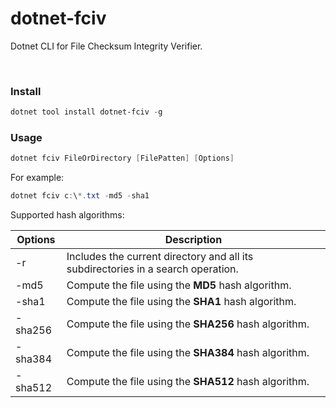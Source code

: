 # dotnet-fciv
Dotnet CLI for File Checksum Integrity Verifier.

<br/>

### Install

```powershell
dotnet tool install dotnet-fciv -g
```

### Usage

```powershell
dotnet fciv FileOrDirectory [FilePatten] [Options]
```

For example:

```powershell
dotnet fciv c:\*.txt -md5 -sha1
```

Supported hash algorithms:

| Options | Description                                                  |
| ------- | ------------------------------------------------------------ |
| -r      | Includes the current directory and all its subdirectories in a search operation. |
| -md5    | Compute the file using the **MD5** hash algorithm.           |
| -sha1   | Compute the file using the **SHA1** hash algorithm.          |
| -sha256 | Compute the file using the **SHA256** hash algorithm.        |
| -sha384 | Compute the file using the **SHA384** hash algorithm.        |
| -sha512 | Compute the file using the **SHA512** hash algorithm.        |

